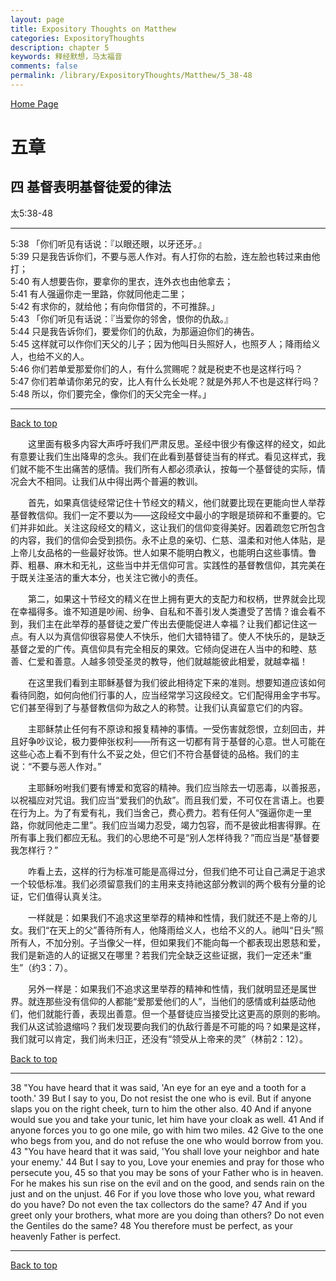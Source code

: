 ```yaml
---
layout: page
title: Expository Thoughts on Matthew
categories: ExpositoryThoughts
description: chapter 5
keywords: 释经默想，马太福音
comments: false
permalink: /library/ExpositoryThoughts/Matthew/5_38-48
---
```

[ Home Page ]({{site.baseurl}}/index) <br>

<a name="0"></a>
# 五章 

## 四 基督表明基督徒爱的律法

太5:38-48

***

5:38 「你们听见有话说：『以眼还眼，以牙还牙。』<br>
5:39 只是我告诉你们，不要与恶人作对。有人打你的右脸，连左脸也转过来由他打；<br>
5:40 有人想要告你，要拿你的里衣，连外衣也由他拿去；<br>
5:41 有人强逼你走一里路，你就同他走二里；<br>
5:42 有求你的，就给他；有向你借贷的，不可推辞。」<br>
5:43 「你们听见有话说：『当爱你的邻舍，恨你的仇敌。』<br>
5:44 只是我告诉你们，要爱你们的仇敌，为那逼迫你们的祷告。<br>
5:45 这样就可以作你们天父的儿子；因为他叫日头照好人，也照歹人；降雨给义人，也给不义的人。<br>
5:46 你们若单爱那爱你们的人，有什么赏赐呢？就是税吏不也是这样行吗？<br>
5:47 你们若单请你弟兄的安，比人有什么长处呢？就是外邦人不也是这样行吗？<br>
5:48 所以，你们要完全，像你们的天父完全一样。」<br>

***

[Back to top](#0)

&emsp;&emsp;这里面有极多内容大声呼吁我们严肃反思。圣经中很少有像这样的经文，如此有意要让我们生出降卑的念头。我们在此看到基督徒当有的样式。看见这样式，我们就不能不生出痛苦的感情。我们所有人都必须承认，按每一个基督徒的实际，情况会大不相同。让我们从中得出两个普遍的教训。

&emsp;&emsp;首先，如果真信徒经常记住十节经文的精义，他们就要比现在更能向世人举荐基督教信仰。我们一定不要以为——这段经文中最小的字眼是琐碎和不重要的。它们并非如此。关注这段经文的精义，这让我们的信仰变得美好。因着疏忽它所包含的内容，我们的信仰会受到损伤。永不止息的亲切、仁慈、温柔和对他人体贴，是上帝儿女品格的一些最好妆饰。世人如果不能明白教义，也能明白这些事情。鲁莽、粗暴、麻木和无礼，这些当中并无信仰可言。实践性的基督教信仰，其完美在于既关注圣洁的重大本分，也关注它微小的责任。

&emsp;&emsp;第二，如果这十节经文的精义在世上拥有更大的支配力和权柄，世界就会比现在幸福得多。谁不知道是吵闹、纷争、自私和不善引发人类遭受了苦情？谁会看不到，我们主在此举荐的基督徒之爱广传出去便能促进人幸福？让我们都记住这一点。有人以为真信仰很容易使人不快乐，他们大错特错了。使人不快乐的，是缺乏基督之爱的广传。真信仰具有完全相反的果效。它倾向促进在人当中的和睦、慈善、仁爱和善意。人越多领受圣灵的教导，他们就越能彼此相爱，就越幸福！

&emsp;&emsp;在这里我们看到主耶稣基督为我们彼此相待定下来的准则。想要知道应该如何看待同胞，如何向他们行事的人，应当经常学习这段经文。它们配得用金字书写。它们甚至得到了与基督教信仰为敌之人的称赞。让我们认真留意它们的内容。

&emsp;&emsp;主耶稣禁止任何有不原谅和报复精神的事情。一受伤害就怨恨，立刻回击，并且好争吵议论，极力要伸张权利——所有这一切都有背于基督的心意。世人可能在这些心态上看不到有什么不妥之处，但它们不符合基督徒的品格。我们的主说：“不要与恶人作对。”

&emsp;&emsp;主耶稣吩咐我们要有博爱和宽容的精神。我们应当除去一切恶毒，以善报恶，以祝福应对咒诅。我们应当“爱我们的仇敌”。而且我们爱，不可仅在言语上。也要在行为上。为了有爱有礼，我们当舍己，费心费力。若有任何人“强逼你走一里路，你就同他走二里”。我们应当竭力忍受，竭力包容，而不是彼此相害得罪。在所有事上我们都应无私。我们的心思绝不可是“别人怎样待我？”而应当是“基督要我怎样行？”

&emsp;&emsp;咋看上去，这样的行为标准可能是高得过分，但我们绝不可让自己满足于追求一个较低标准。我们必须留意我们的主用来支持祂这部分教训的两个极有分量的论证，它们值得认真关注。

&emsp;&emsp;一样就是：如果我们不追求这里举荐的精神和性情，我们就还不是上帝的儿女。我们“在天上的父”善待所有人，他降雨给义人，也给不义的人。祂叫“日头”照所有人，不加分别。子当像父一样，但如果我们不能向每一个都表现出恩慈和爱，我们是新造的人的证据又在哪里？若我们完全缺乏这些证据，我们一定还未“重生”（约3：7）。

&emsp;&emsp;另外一样是：如果我们不追求这里举荐的精神和性情，我们就明显还是属世界。就连那些没有信仰的人都能“爱那爱他们的人”，当他们的感情或利益感动他们，他们就能行善，表现出善意。但一个基督徒应当接受比这更高的原则的影响。我们从这试验退缩吗？我们发现要向我们的仇敌行善是不可能的吗？如果是这样，我们就可以肯定，我们尚未归正，还没有“领受从上帝来的灵”（林前2：12）。

[Back to top](#0)

***

38 "You have heard that it was said, 'An eye for an eye and a tooth for a tooth.' 39 But I say to you, Do not resist the one who is evil. But if anyone slaps you on the right cheek, turn to him the other also. 40 And if anyone would sue you and take your tunic, let him have your cloak as well. 41 And if anyone forces you to go one mile, go with him two miles. 42 Give to the one who begs from you, and do not refuse the one who would borrow from you. 43 "You have heard that it was said, 'You shall love your neighbor and hate your enemy.' 44 But I say to you, Love your enemies and pray for those who persecute you, 45 so that you may be sons of your Father who is in heaven. For he makes his sun rise on the evil and on the good, and sends rain on the just and on the unjust. 46 For if you love those who love you, what reward do you have? Do not even the tax collectors do the same? 47 And if you greet only your brothers, what more are you doing than others? Do not even the Gentiles do the same? 48 You therefore must be perfect, as your heavenly Father is perfect.

***

[Back to top](#0)
